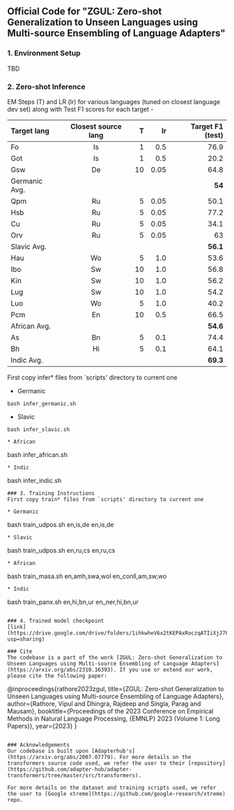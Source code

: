 ## Official Code for "ZGUL: Zero-shot Generalization to Unseen Languages using Multi-source Ensembling of Language Adapters"

### 1. Environment Setup
TBD

### 2. Zero-shot Inference
EM Steps (T) and LR (lr) for various languages (tuned on closest language dev set) along with Test F1 scores for each target -  

| Target lang | Closest source lang | T | lr | Target F1 (test) | 
| :------------ |:---------------:| -----:| -----:| -----:|
| Fo      | Is | 1 | 0.5  | 76.9 |
| Got     | Is | 1 | 0.5  | 20.2 |  
| Gsw     | De | 10 | 0.05 |  64.8 |
| Germanic Avg. |   |   |   |  **54**  |
| Qpm     | Ru | 5 | 0.05 | 50.1 |
| Hsb     | Ru | 5 | 0.05 | 77.2 |
| Cu     | Ru | 5 | 0.05 | 34.1 |
| Orv      | Ru | 5 | 0.05 | 63 |
| Slavic Avg. |   |   |   |  **56.1**  |
| Hau     | Wo | 5 | 1.0 | 53.6 |
| Ibo     | Sw | 10 | 1.0 | 56.8 |
| Kin     | Sw | 10 | 1.0 | 56.2 |
| Lug      | Sw | 10 | 1.0 | 54.2 |
| Luo      | Wo | 5 | 1.0 | 40.2 |
| Pcm      | En | 10 | 0.5 | 66.5 |
| African Avg. |   |   |   |   **54.6** |
| As      | Bn | 5 | 0.1 | 74.4 |
| Bh      | Hi | 5 | 0.1 | 64.1 |
| Indic Avg. |   |   |   |   **69.3** |

First copy infer* files from `scripts' directory to current one

* Germanic
```
bash infer_germanic.sh
```
* Slavic
```
bash infer_slavic.sh

* African
```
bash infer_african.sh
```
* Indic
```
bash infer_indic.sh
```
### 3. Training Instructions
First copy train* files from `scripts' directory to current one

* Germanic
```
bash train_udpos.sh en,is,de en,is,de
```
* Slavic
```
bash train_udpos.sh en,ru,cs en,ru,cs
```
* African
```
bash train_masa.sh en,amh,swa,wol en_conll,am,sw,wo
```
* Indic
```
bash train_panx.sh en,hi,bn,ur en_ner,hi,bn,ur
```

### 4. Trained model checkpoint
[link](https://drive.google.com/drive/folders/1ihkwheV6x2tKEPAxRoczqATIiXjJ7PDY?usp=sharing)

### Cite
The codebase is a part of the work [ZGUL: Zero-shot Generalization to Unseen Languages using Multi-source Ensembling of Language Adapters](https://arxiv.org/abs/2310.16393). If you use or extend our work, please cite the following paper:
```
@inproceedings{rathore2023zgul,
  title={ZGUL: Zero-shot Generalization to Unseen Languages using Multi-source Ensembling of Language Adapters},
  author={Rathore, Vipul and Dhingra, Rajdeep and Singla, Parag and Mausam},
  booktitle={Proceedings of the 2023 Conference on Empirical Methods in Natural Language Processing, {EMNLP} 2023 (Volume 1: Long Papers)},
  year={2023}
}
```

### Acknowledgements
Our codebase is built upon [Adapterhub's](https://arxiv.org/abs/2007.07779). For more details on the transformers source code used, we refer the user to their [repository](https://github.com/adapter-hub/adapter-transformers/tree/master/src/transformers).

For more details on the dataset and training scripts used, we refer the user to [Google xtreme](https://github.com/google-research/xtreme) repo.
